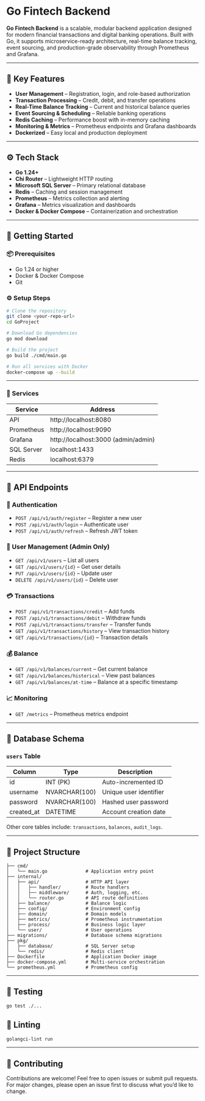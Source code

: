 # Go Fintech Backend

**Go Fintech Backend** is a scalable, modular backend application designed for modern financial transactions and digital banking operations. Built with Go, it supports microservice-ready architecture, real-time balance tracking, event sourcing, and production-grade observability through Prometheus and Grafana.

---

## 🔑 Key Features

- **User Management** – Registration, login, and role-based authorization
- **Transaction Processing** – Credit, debit, and transfer operations
- **Real-Time Balance Tracking** – Current and historical balance queries
- **Event Sourcing & Scheduling** – Reliable banking operations
- **Redis Caching** – Performance boost with in-memory caching
- **Monitoring & Metrics** – Prometheus endpoints and Grafana dashboards
- **Dockerized** – Easy local and production deployment

---

## ⚙️ Tech Stack

- **Go 1.24+**
- **Chi Router** – Lightweight HTTP routing
- **Microsoft SQL Server** – Primary relational database
- **Redis** – Caching and session management
- **Prometheus** – Metrics collection and alerting
- **Grafana** – Metrics visualization and dashboards
- **Docker & Docker Compose** – Containerization and orchestration

---

## 🚀 Getting Started

### 📦 Prerequisites

- Go 1.24 or higher
- Docker & Docker Compose
- Git

### ⚙️ Setup Steps

```bash
# Clone the repository
git clone <your-repo-url>
cd GoProject

# Download Go dependencies
go mod download

# Build the project
go build ./cmd/main.go

# Run all services with Docker
docker-compose up --build
```

---

### 🔌 Services
| Service      | Address                      |
|--------------|-----------------------------|
| API          | http://localhost:8080       |
| Prometheus   | http://localhost:9090       |
| Grafana      | http://localhost:3000 (admin/admin) |
| SQL Server   | localhost:1433              |
| Redis        | localhost:6379              |

---

## 📡 API Endpoints

### 🔐 Authentication
- `POST /api/v1/auth/register` – Register a new user
- `POST /api/v1/auth/login` – Authenticate user
- `POST /api/v1/auth/refresh` – Refresh JWT token

### 👤 User Management (Admin Only)
- `GET /api/v1/users` – List all users
- `GET /api/v1/users/{id}` – Get user details
- `PUT /api/v1/users/{id}` – Update user
- `DELETE /api/v1/users/{id}` – Delete user

### 💳 Transactions
- `POST /api/v1/transactions/credit` – Add funds
- `POST /api/v1/transactions/debit` – Withdraw funds
- `POST /api/v1/transactions/transfer` – Transfer funds
- `GET /api/v1/transactions/history` – View transaction history
- `GET /api/v1/transactions/{id}` – Transaction details

### 💰 Balance
- `GET /api/v1/balances/current` – Get current balance
- `GET /api/v1/balances/historical` – View past balances
- `GET /api/v1/balances/at-time` – Balance at a specific timestamp

### 📈 Monitoring
- `GET /metrics` – Prometheus metrics endpoint

---

## 🧱 Database Schema

### `users` Table
| Column      | Type           | Description             |
|-------------|----------------|-------------------------|
| id          | INT (PK)       | Auto-incremented ID     |
| username    | NVARCHAR(100)  | Unique user identifier  |
| password    | NVARCHAR(100)  | Hashed user password    |
| created_at  | DATETIME       | Account creation date   |

Other core tables include: `transactions`, `balances`, `audit_logs`.

---

## 📁 Project Structure
```
├── cmd/
│   └── main.go              # Application entry point
├── internal/
│   ├── api/                 # HTTP API layer
│   │   ├── handler/         # Route handlers
│   │   ├── middleware/      # Auth, logging, etc.
│   │   └── router.go        # API route definitions
│   ├── balance/             # Balance logic
│   ├── config/              # Environment config
│   ├── domain/              # Domain models
│   ├── metrics/             # Prometheus instrumentation
│   ├── process/             # Business logic layer
│   └── user/                # User operations
├── migrations/              # Database schema migrations
├── pkg/
│   ├── database/            # SQL Server setup
│   └── redis/               # Redis client
├── Dockerfile               # Application Docker image
├── docker-compose.yml       # Multi-service orchestration
└── prometheus.yml           # Prometheus config
```

---

## 🧪 Testing
```bash
go test ./...
```

## 🧹 Linting
```bash
golangci-lint run
```

---

## 🤝 Contributing
Contributions are welcome! Feel free to open issues or submit pull requests. For major changes, please open an issue first to discuss what you’d like to change.
